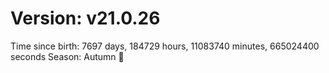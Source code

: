 # Version: v21.0.26
Time since birth: 7697 days, 184729 hours, 11083740 minutes, 665024400 seconds
Season: Autumn 🍁
